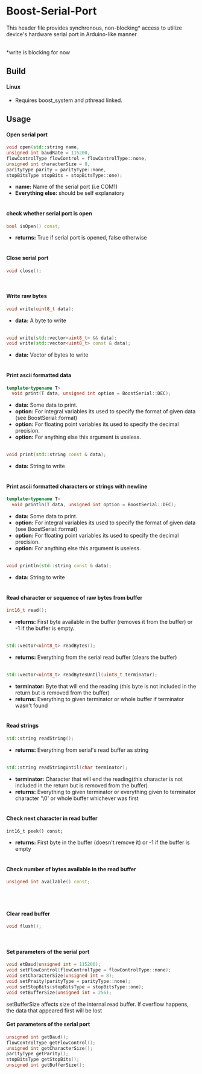 # Boost-Serial-Port

This header file provides synchronous, non-blocking* access to utilize device's hardware serial port in Arduino-like manner<br /><br />

*write is blocking for now

## Build
#### Linux
+ Requires boost_system and pthread linked.

## Usage

#### Open serial port
```cpp
void open(std::string name,
unsigned int baudRate = 115200,
flowControlType flowControl = flowControlType::none,
unsigned int characterSize = 8,
parityType parity = parityType::none,
stopBitsType stopBits = stopBitsType::one);
```
+ **name:** Name of the serial port (i.e COM1)
+ **Everything else:** should be self explanatory <br /><br />

#### check whether serial port is open
```cpp
bool isOpen() const;
```
+ **returns:** True if serial port is opened, false otherwise<br /><br />

#### Close serial port
```cpp
void close();
```
<br />

#### Write raw bytes
```cpp
void write(uint8_t data);
```
+ **data:** A byte to write<br /><br />
```cpp
void write(std::vector<uint8_t> && data);
void write(std::vector<uint8_t> const & data);
```
+ **data:** Vector of bytes to write<br /><br />

#### Print ascii formatted data
```cpp
template<typename T>
  void print(T data, unsigned int option = BoostSerial::DEC);
```
+ **data:** Some data to print. 
+ **option:** For integral variables its used to specify the format of given data (see BoostSerial::format)
+ **option:** For floating point variables its used to specify the decimal precision.
+ **option:** For anything else this argument is useless.<br /><br />

```cpp
void print(std::string const & data);
 ```
 + **data:** String to write<br /><br />
 
#### Print ascii formatted characters or strings with newline
```cpp
template<typename T>
  void println(T data, unsigned int option = BoostSerial::DEC);
```
+ **data:** Some data to print. 
+ **option:** For integral variables its used to specify the format of given data (see BoostSerial::format)
+ **option:** For floating point variables its used to specify the decimal precision.
+ **option:** For anything else this argument is useless.<br /><br />

```cpp
void println(std::string const & data);
```
 + **data:** String to write<br /><br />

#### Read character or sequence of raw bytes from buffer
```cpp
int16_t read();
```
+ **returns:** First byte available in the buffer (removes it from the buffer) or -1 if the buffer is empty.<br /><br />

```cpp
std::vector<uint8_t> readBytes();
```
+ **returns:** Everything from the serial read buffer (clears the buffer)<br /><br />

```cpp
std::vector<uint8_t> readBytesUntil(uint8_t terminator);
```
+ **terminator:** Byte that will end the reading (this byte is not included in the return but is removed from the buffer)
+ **returns:** Everything to given terminator or whole buffer if terminator wasn't found<br /><br />

#### Read strings
```cpp
std::string readString();
```
+ **returns:** Everything from serial's read buffer as string<br /><br />

```cpp
std::string readStringUntil(char terminator);
```
+ **terminator:** Character that will end the reading(this character is not included in the return but is removed from the buffer)
+ **returns:** Everything to given terminator or everything given to terminator character '\0' or whole buffer whichever was first<br /><br />

#### Check next character in read buffer
```
int16_t peek() const;
```
+ **returns:** First byte in the buffer (doesn't remove it) or -1 if the buffer is empty<br /><br />

#### Check number of bytes available in the read buffer
```cpp
unsigned int available() const;
```
<br /><br />
#### Clear read buffer
```cpp
void flush();
```
<br />

#### Set parameters of the serial port
```cpp
void etBaud(unsigned int = 115200);
void setFlowControl(flowControlType = flowControlType::none);
void setCharacterSize(unsigned int = 8);
void setPraity(parityType = parityType::none);
void setStopBits(stopBitsType = stopBitsType::one);
void setBufferSize(unsigned int = 256);
```
setBufferSize affects size of the internal read buffer. If overflow happens, the data that appeared first will be lost<br />

#### Get parameters of the serial port
```cpp
unsigned int getBaud();
flowControlType getFlowControl();
unsigned int getCharacterSize();
parityType getParity();
stopBitsType getStopBits();
unsigned int getBufferSize();
```
